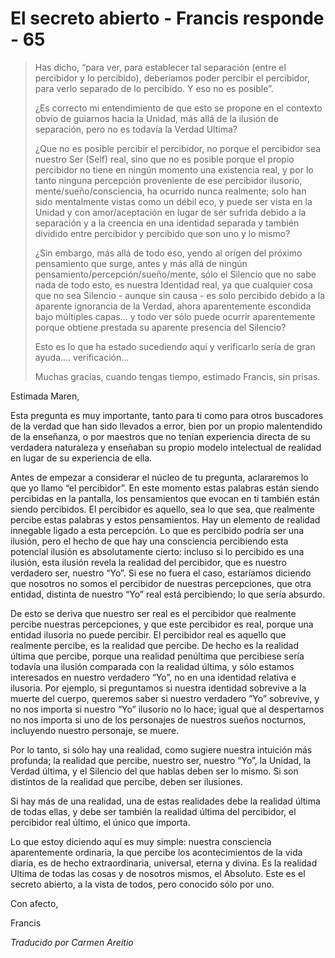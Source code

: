 # El secreto abierto - Francis responde - 65

>Has dicho, “para ver, para establecer tal separación (entre el percibidor y lo percibido), deberíamos poder percibir el percibidor, para verlo separado de lo percibido. Y eso no es posible”.
>
>¿Es correcto mi entendimiento de que esto se propone en el contexto obvio de guiarnos hacia la Unidad, más allá de la ilusión de separación, pero no es todavía la Verdad Ultima?
>
>¿Que no es posible percibir el percibidor, no porque el percibidor sea nuestro Ser (Self) real, sino que no es posible porque el propio percibidor no tiene en ningún momento una existencia real, y por lo tanto ninguna percepción proveniente de ese percibidor ilusorio, mente/sueño/consciencia, ha ocurrido nunca realmente; solo han sido mentalmente vistas como un débil eco, y puede ser vista en la Unidad y con amor/aceptación en lugar de ser sufrida debido a la separación y a la creencia en una identidad separada y también dividido entre percibidor y percibido que son uno y lo mismo?
>
>¿Sin embargo, más allá de todo eso, yendo al origen del próximo pensamiento que surge, antes y más allá de ningún pensamiento/percepción/sueño/mente, sólo el Silencio que no sabe nada de todo esto, es nuestra Identidad real, ya que cualquier cosa que no sea Silencio - aunque sin causa - es solo percibido debido a la aparente ignorancia de la Verdad, ahora aparentemente escondida bajo múltiples capas… y todo ver sólo puede ocurrir aparentemente porque obtiene prestada su aparente presencia del Silencio?
>
>Esto es lo que ha estado sucediendo aquí y verificarlo sería de gran ayuda…. verificación…
>
>Muchas gracias, cuando tengas tiempo, estimado Francis, sin prisas.

Estimada Maren,

Esta pregunta es muy importante, tanto para ti como para otros buscadores de la verdad que han sido llevados a error, bien por un propio malentendido de la enseñanza, o por maestros que no tenían experiencia directa de su verdadera naturaleza y enseñaban su propio modelo intelectual de realidad en lugar de su experiencia de ella.

Antes de empezar a considerar el núcleo de tu pregunta, aclararemos lo que yo llamo “el percibidor”. En este momento estas palabras están siendo percibidas en la pantalla, los pensamientos que evocan en ti también están siendo percibidos. El percibidor es aquello, sea lo que sea, que realmente percibe estas palabras y estos pensamientos. Hay un elemento de realidad innegable ligado a esta percepción. Lo que es percibido podría ser una ilusión, pero el hecho de que hay una consciencia percibiendo esta potencial ilusión es absolutamente cierto: incluso si lo percibido es una ilusión, esta ilusión revela la realidad del percibidor, que es nuestro verdadero ser, nuestro “Yo”. Si ese no fuera el caso, estaríamos diciendo que nosotros no somos el percibidor de nuestras percepciones, que otra entidad, distinta de nuestro “Yo” real está percibiendo; lo que sería absurdo.

De esto se deriva que nuestro ser real es el percibidor que realmente percibe nuestras percepciones, y que este percibidor es real, porque una entidad ilusoria no puede percibir. El percibidor real es aquello que realmente percibe, es la realidad que percibe. De hecho es la realidad última que percibe, porque una realidad penúltima que percibiese sería todavía una ilusión comparada con la realidad última, y sólo estamos interesados en nuestro verdadero “Yo”, no en una identidad relativa e ilusoria. Por ejemplo, si preguntamos si nuestra identidad sobrevive a la muerte del cuerpo, queremos saber si nuestro verdadero ”Yo” sobrevive, y no nos importa si nuestro “Yo” ilusorio no lo hace; igual que al despertarnos no nos importa si uno de los personajes de nuestros sueños nocturnos, incluyendo nuestro personaje, se muere.

Por lo tanto, si sólo hay una realidad, como sugiere nuestra intuición más profunda; la realidad que percibe, nuestro ser, nuestro “Yo”, la Unidad, la Verdad última, y el Silencio del que hablas deben ser lo mismo. Si son distintos de la realidad que percibe, deben ser ilusiones.

Si hay más de una realidad, una de estas realidades debe la realidad última de todas ellas, y debe ser también la realidad última del percibidor, el percibidor real último, el único que importa.

Lo que estoy diciendo aquí es muy simple: nuestra consciencia aparentemente ordinaria, la que percibe los acontecimientos de la vida diaria, es de hecho extraordinaria, universal, eterna y divina. Es la realidad Ultima de todas las cosas y de nosotros mismos, el Absoluto. Este es el secreto abierto, a la vista de todos, pero conocido sólo por uno.

Con afecto,

Francis

_Traducido por Carmen Areitio_


